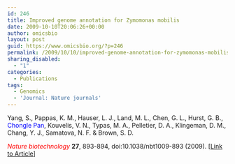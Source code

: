 ```yaml
---
id: 246
title: Improved genome annotation for Zymomonas mobilis
date: 2009-10-10T20:06:26+00:00
author: omicsbio
layout: post
guid: https://www.omicsbio.org/?p=246
permalink: /2009/10/10/improved-genome-annotation-for-zymomonas-mobilis/
sharing_disabled:
  - "1"
categories:
  - Publications
tags:
  - Genomics
  - 'Journal: Nature journals'
---
```

Yang, S., Pappas, K. M., Hauser, L. J., Land, M. L., Chen, G. L., Hurst, G. B., <span style="color: #0000ff;">Chongle Pan</span>, Kouvelis, V. N., Typas, M. A., Pelletier, D. A., Klingeman, D. M., Chang, Y. J., Samatova, N. F. & Brown, S. D.

<span style="color: #ff0000;"><em>Nature biotechnology</em></span> **27**, 893-894, doi:10.1038/nbt1009-893 (2009). [[Link to Article](http://www.nature.com/nbt/journal/v27/n10/full/nbt1009-893.html)]

<!--more-->

&nbsp;